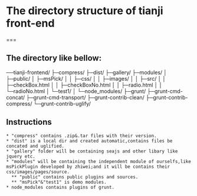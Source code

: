 # The directory structure of tianji front-end
===
## The directory like bellow: 
──tianji-frontend/
   ├─compress/
   ├─dist/
   ├─gallery/
   ├─modules/
   │  ├─public/
   │  ├─msPick/
   │  │  ├─css/
   │  │  ├─images/
   │  │  ├─src/
   │  │  ├─checkBox.html
   │  │  ├─checkBoxNo.html
   │  │  ├─radio.html
   │  │  └─radioNo.html
   │  └─test1/
   │
   └─node_modules/
       ├─grunt/
       ├─grunt-cmd-concat/
       ├─grunt-cmd-transport/
       ├─grunt-contrib-clean/
       ├─grunt-contrib-compress/
       └─grunt-contrib-uglify/

## Instructions
    * "compress" contains .zip&.tar files with their version.
    * "dist" is a local dir and created automatic,contains files be concated and uglified.
    * "gallery" folder will be containing seajs and other libary like jquery etc.
    * "modules" will be containing the independent module of ourselfs,like msPickPlugin developed by zhiwei;and it will be contains their css/images/pages/source.
      ** "public" contains public plugins and sources.
      ** "msPick"&"test1" is demo modules.
    * node_modules contains plugins of grunt.
